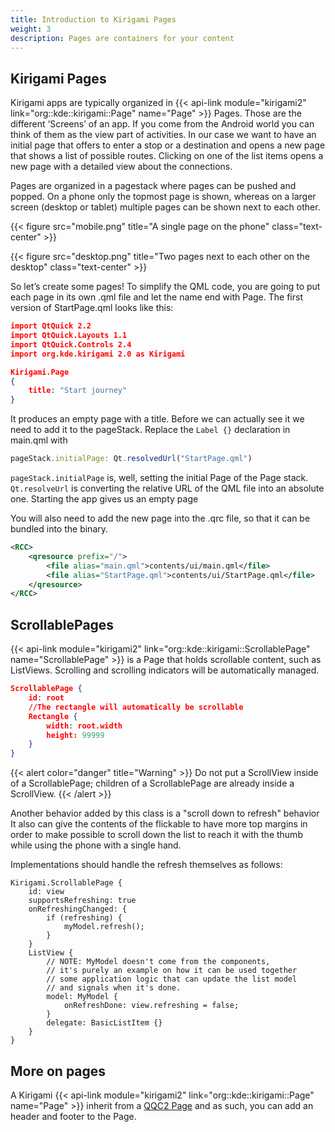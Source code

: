 ```yaml
---
title: Introduction to Kirigami Pages
weight: 3
description: Pages are containers for your content
---
```


## Kirigami Pages

Kirigami apps are typically organized in {{< api-link module="kirigami2"
link="org::kde::kirigami::Page" name="Page" >}}
  Pages. Those are the different ‘Screens’
of an app. If you come from the Android world you can think of them as the view
part of activities. In our case we want to have an initial page that offers to
enter a stop or a destination and opens a new page that shows a list of possible
routes. Clicking on one of the list items opens a new page with a detailed view
about the connections.

Pages are organized in a pagestack where pages can be pushed and popped. On a phone
only the topmost page is shown, whereas on a larger screen (desktop or tablet)
multiple pages can be shown next to each other.

{{< figure src="mobile.png" title="A single page on the phone" class="text-center" >}}

{{< figure src="desktop.png" title="Two pages next to each other on the desktop" class="text-center" >}}

So let’s create some pages! To simplify the QML code, you are going to put each
page in its own .qml file and let the name end with Page. The first version of
StartPage.qml looks like this:

```json
import QtQuick 2.2
import QtQuick.Layouts 1.1
import QtQuick.Controls 2.4
import org.kde.kirigami 2.0 as Kirigami

Kirigami.Page
{
    title: "Start journey"
}
```

It produces an empty page with a title. Before we can actually see it we need to add
it to the pageStack. Replace the `Label {}` declaration in main.qml with

```js
pageStack.initialPage: Qt.resolvedUrl("StartPage.qml")
```

`pageStack.initialPage` is, well, setting the initial Page of the Page stack.
`Qt.resolveUrl` is converting the relative URL of the QML file into an absolute one.
Starting the app gives us an empty page

You will also need to add the new page into the .qrc file, so that it can be bundled
into the binary.

```xml
<RCC>
    <qresource prefix="/">
        <file alias="main.qml">contents/ui/main.qml</file>
        <file alias="StartPage.qml">contents/ui/StartPage.qml</file>
    </qresource>
</RCC>
```

## ScrollablePages

{{< api-link module="kirigami2" link="org::kde::kirigami::ScrollablePage" name="ScrollablePage" >}}
is a Page that holds scrollable content, such as ListViews. Scrolling and scrolling indicators will
be automatically managed.

```json
ScrollablePage {
    id: root
    //The rectangle will automatically be scrollable
    Rectangle {
        width: root.width
        height: 99999
    }
}
```

{{< alert color="danger" title="Warning" >}}
Do not put a ScrollView inside of a ScrollablePage; children of a ScrollablePage are already inside a ScrollView.
{{< /alert >}}

Another behavior added by this class is a "scroll down to refresh" behavior It also can give the
contents of the flickable to have more top margins in order to make possible to scroll down the list
to reach it with the thumb while using the phone with a single hand.

Implementations should handle the refresh themselves as follows:

```
Kirigami.ScrollablePage {
    id: view
    supportsRefreshing: true
    onRefreshingChanged: {
        if (refreshing) {
            myModel.refresh();
        }
    }
    ListView {
        // NOTE: MyModel doesn't come from the components,
        // it's purely an example on how it can be used together
        // some application logic that can update the list model
        // and signals when it's done.
        model: MyModel {
            onRefreshDone: view.refreshing = false;
        }
        delegate: BasicListItem {}
    }
}
```

## More on pages

A Kirigami {{< api-link module="kirigami2" link="org::kde::kirigami::Page"
name="Page" >}} inherit from a [QQC2 Page](https://doc.qt.io/qt-5/qml-qtquick-controls2-page.html)
and as such, you can add an header and footer to the Page.
